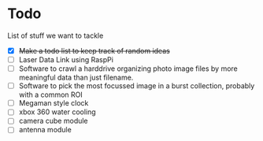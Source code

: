 Todo
====

List of stuff we want to tackle

* [x] ~~Make a todo list to keep track of random ideas~~
* [ ] Laser Data Link using RaspPi
* [ ] Software to crawl a harddrive organizing photo image files by more meaningful data than just filename.
* [ ] Software to pick the most focussed image in a burst collection, probably with a common ROI
* [ ] Megaman style clock
* [ ] xbox 360 water cooling
* [ ] camera cube module
* [ ] antenna module
